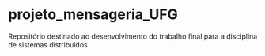 # projeto_mensageria_UFG
Repositório destinado ao desenvolvimento do trabalho final para a disciplina de sistemas distribuidos
